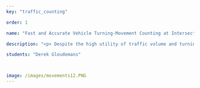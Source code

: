 ```yaml
---
key: "traffic_counting"

order: 1

name: "Fast and Accurate Vehicle Turning-Movement Counting at Intersections and Along Roadways"

description: "<p> Despite the high utility of traffic volume and turning movement data, such data is still hard to come by for the vast majority of roadways and intersections in nearly every city. Edge computing devices offer a promising tool for recording turning movement data if lightweight algorithms can be designed to run in real-time with relatively modest computational complexity. We utilize our fast-tracking approach for traffic counting without ever performing (slow) object detection on an overall frame of video. Instead, only a few portions of the image are cropped and used to detect objects within the frame. The method achieves competitive performance on the public evaluation server for Track 1 of the 2021 AI City Challenge (7th overall on the first 50% of data), and significantly speeds vehicle counting relative to a traditional tracking-by-detection-based approach.</p>"

students: "Derek Gloudemans"



image: /images/movements12.PNG
---
```

